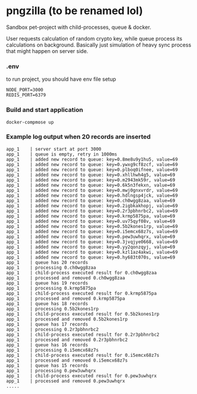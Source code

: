 # pngzilla (to be renamed lol)
Sandbox pet-project with child-processes, queue & docker.

User requests calculation of random crypto key, while queue process its calculations on background. Basically just simulation of heavy sync process that might happen on server side.

### .env
to run project, you should have env file setup
```
NODE_PORT=3000
REDIS_PORT=6379
```

### Build and start application
```
docker-compmose up
```
### Example log output when 20 records are inserted 
```
app_1    | server start at port 3000
app_1    | queue is empty, retry in 1000ms
app_1    | added new record to queue: key=0.8me8u9y1hu5, value=69
app_1    | added new record to queue: key=0.ywxg9cf8zcf, value=69
app_1    | added new record to queue: key=0.plboq0ifnee, value=69
app_1    | added new record to queue: key=0.xhllhwh4g5, value=69
app_1    | added new record to queue: key=0.m2943mk59r, value=69
app_1    | added new record to queue: key=0.6k5n3fekxn, value=69
app_1    | added new record to queue: key=0.mwj0gnxvrdr, value=69
app_1    | added new record to queue: key=0.hdlngsp4jck, value=69
app_1    | added new record to queue: key=0.ch0wgg8zaa, value=69
app_1    | added new record to queue: key=0.2igbkakhopj, value=69
app_1    | added new record to queue: key=0.2r3pbhnrbc2, value=69
app_1    | added new record to queue: key=0.krmp5875pa, value=69
app_1    | added new record to queue: key=0.uv75qyf08v, value=69
app_1    | added new record to queue: key=0.5b2kones1rp, value=69
app_1    | added new record to queue: key=0.i5emcx68z7s, value=69
app_1    | added new record to queue: key=0.pew3uwhqrx, value=69
app_1    | added new record to queue: key=0.3jvqjye0668, value=69
app_1    | added new record to queue: key=0.yy2qonzqyj, value=69
app_1    | added new record to queue: key=0.kzl1az4akwi, value=69
app_1    | added new record to queue: key=0.hy683t070s, value=69
app_1    | queue has 20 records
app_1    | processing 0.ch0wgg8zaa
app_1    | child-process executed result for 0.ch0wgg8zaa
app_1    | processed and removed 0.ch0wgg8zaa
app_1    | queue has 19 records
app_1    | processing 0.krmp5875pa
app_1    | child-process executed result for 0.krmp5875pa
app_1    | processed and removed 0.krmp5875pa
app_1    | queue has 18 records
app_1    | processing 0.5b2kones1rp
app_1    | child-process executed result for 0.5b2kones1rp
app_1    | processed and removed 0.5b2kones1rp
app_1    | queue has 17 records
app_1    | processing 0.2r3pbhnrbc2
app_1    | child-process executed result for 0.2r3pbhnrbc2
app_1    | processed and removed 0.2r3pbhnrbc2
app_1    | queue has 16 records
app_1    | processing 0.i5emcx68z7s
app_1    | child-process executed result for 0.i5emcx68z7s
app_1    | processed and removed 0.i5emcx68z7s
app_1    | queue has 15 records
app_1    | processing 0.pew3uwhqrx
app_1    | child-process executed result for 0.pew3uwhqrx
app_1    | processed and removed 0.pew3uwhqrx
.....
```
